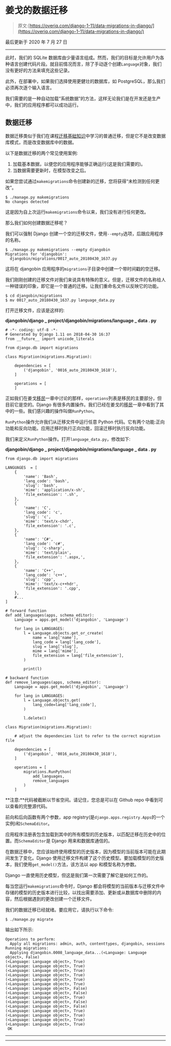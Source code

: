 # 姜戈的数据迁移

> 原文:[https://overiq.com/django-1-11/data-migrations-in-django/](https://overiq.com/django-1-11/data-migrations-in-django/)

最后更新于 2020 年 7 月 27 日

* * *

此时，我们的 SQLite 数据库由少量语言组成。然而，我们的目标是允许用户为各种语言创建代码片段。就目前情况而言，除了手动逐个创建`Language`对象，我们没有更好的方法来填充这些记录。

此外，在部署中，如果我们选择使用更健壮的数据库，如 PostgreSQL，那么我们必须再次逐个输入语言。

我们需要的是一种自动加载“系统数据”的方法，这样无论我们是在开发还是生产中，我们的应用程序都可以成功运行。

## 数据迁移

数据迁移类似于我们在课程[迁移基础知识](/django-1-11/migrations-in-django/)中学习的普通迁移，但是它不是改变数据库模式，而是改变数据库中的数据。

以下是数据迁移的两个常见使用案例:

1.  加载基本数据，以便您的应用程序能够正确运行(这是我们需要的)。
2.  当数据需要更新时，在模型改变之后。

如果您尝试通过`makemigrations`命令创建新的迁移，您将获得“未检测到任何更改”。

```
$ ./manage.py makemigrations
No changes detected

```

这是因为自上次运行`makemigrations`命令以来，我们没有进行任何更改。

那么我们如何创建数据迁移呢？

我们可以强制 Django 创建一个空的迁移文件，使用`--empty`选项，后跟应用程序的名称。

```
$ ./manage.py makemigrations --empty djangobin
Migrations for 'djangobin':
  djangobin/migrations/0017_auto_20180430_1637.py

```

这将在 djangobin 应用程序的`migrations`子目录中创建一个带时间戳的空迁移。

我们刚刚创建的迁移文件对我们来说具有特殊的意义。但是，迁移文件的名称给人一种错误的印象，即它是一个普通的迁移。让我们重命名文件以反映它的功能。

```
$ cd djangobin/migrations
$ mv 0017_auto_20180430_1637.py language_data.py

```

打开迁移文件，应该是这样的:

**djangobin/django _ project/djangobin/migrations/language _ data . py**

```
# -*- coding: utf-8 -*-
# Generated by Django 1.11 on 2018-04-30 16:37
from __future__ import unicode_literals

from django.db import migrations

class Migration(migrations.Migration):

    dependencies = [
        ('djangobin', '0016_auto_20180430_1618'),
    ]

    operations = [
    ]

```

正如我们在姜戈[移民](/django-1-11/migrations-in-django/)一章中讨论的那样，`operations`列表是移民的主要部分，但目前它是空的。Django 有很多内置操作。我们已经在姜戈的[移民](/django-1-11/migrations-in-django/)一章中看到了其中的一些。我们感兴趣的操作叫做`RunPython`。

`RunPython`操作允许我们从迁移文件中运行任意 Python 代码。它有两个功能:正向功能和反向功能。应用迁移时执行正向功能，回滚迁移时执行反向功能。

我们来定义`RunPython`操作。打开`language_data.py`，修改如下:

**djangobin/django _ project/djangobin/migrations/language _ data . py**

```
from django.db import migrations

LANGUAGES  = [
    {
        'name': 'Bash',
        'lang_code': 'bash',
        'slug': 'bash',
        'mime': 'application/x-sh',
        'file_extension': '.sh',
    },
    {
        'name': 'C',
        'lang_code': 'c',
        'slug': 'c',
        'mime': 'text/x-chdr',
        'file_extension': '.c',
    },
    {
        'name': 'C#',
        'lang_code': 'c#',
        'slug': 'c-sharp',
        'mime': 'text/plain',
        'file_extension': '.aspx,',
    },
    {
        'name': 'C++',
        'lang_code': 'c++',
        'slug': 'cpp',
        'mime': 'text/x-c++hdr',
        'file_extension': '.cpp',
    },
    #...
]

# forward function 
def add_languages(apps, schema_editor):
    Language = apps.get_model('djangobin', 'Language')

    for lang in LANGUAGES:
        l = Language.objects.get_or_create(
            name = lang['name'],
            lang_code = lang['lang_code'],
            slug = lang['slug'],
            mime = lang['mime'],
            file_extension = lang['file_extension'],
        )

        print(l)

# backward function
def remove_languages(apps, schema_editor):
    Language = apps.get_model('djangobin', 'Language')

    for lang in LANGUAGES:
        l = Language.objects.get(
            lang_code=lang['lang_code'],
        )

        l.delete()

class Migration(migrations.Migration):

    # adjust the dependencies list to refer to the correct migration file

    dependencies = [
        ('djangobin', '0016_auto_20180430_1618'),
    ]

    operations = [
        migrations.RunPython(
            add_languages,
            remove_languages
        )
    ]

```

**注意:**代码被截断以节省空间。请记住，您总是可以在 Github repo 中看到可以查看的完整源代码。

前向和后向函数有两个参数，app registry(是`django.apps.registry.Apps`的一个实例)和`SchemaEditor`。

应用程序注册表包含加载到其中的所有模型的历史版本，以匹配迁移在历史中的位置。而`SchemaEditor`是 Django 用来和数据库通信的。

在数据迁移中，您应该始终使用模型的历史版本，因为模型的当前版本可能在此期间发生了变化。Django 使用迁移文件构建了这个历史模型。要加载模型的历史版本，我们使用`get_model()`方法，该方法以 app 和模型名称为参数。

Django 一直使用历史模型，但这是我们第一次需要了解它是如何工作的。

每当您运行`makemigrations`命令时，Django 都会将模型的当前版本与迁移文件中存储的模型的历史版本进行比较，以找出需要添加、更新或从数据库中删除的内容，然后根据遇到的更改创建一个迁移文件。

我们的数据迁移已经就绪。要应用它，请执行以下命令:

```
$ ./manage.py migrate

```

输出如下所示:

```
Operations to perform:
  Apply all migrations: admin, auth, contenttypes, djangobin, sessions
Running migrations:
  Applying djangobin.0008_language_data...(<Language: Language object>, False)
(<Language: Language object>, True)
(<Language: Language object>, True)
(<Language: Language object>, True)
(<Language: Language object>, True)
(<Language: Language object>, True)
(<Language: Language object>, True)
(<Language: Language object>, False)
(<Language: Language object>, False)
(<Language: Language object>, True)
(<Language: Language object>, False)
(<Language: Language object>, False)
(<Language: Language object>, True)
(<Language: Language object>, True)
(<Language: Language object>, True)
(<Language: Language object>, True)
 OK

```

* * *

* * *